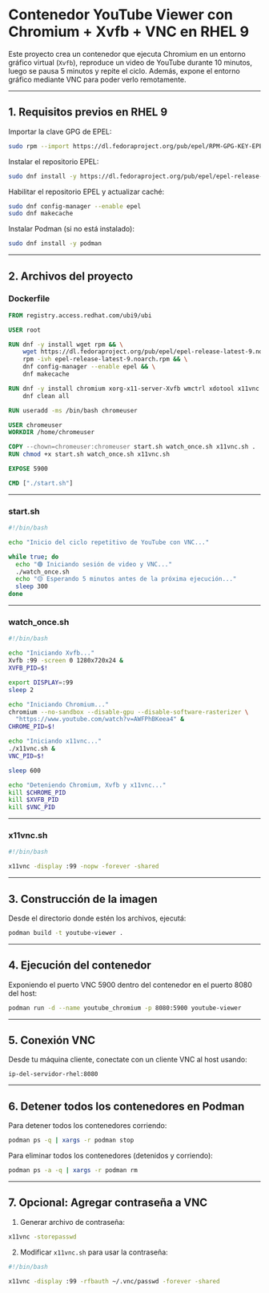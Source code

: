 
# Contenedor YouTube Viewer con Chromium + Xvfb + VNC en RHEL 9

Este proyecto crea un contenedor que ejecuta Chromium en un entorno gráfico virtual (`Xvfb`), reproduce un video de YouTube durante 10 minutos, luego se pausa 5 minutos y repite el ciclo. Además, expone el entorno gráfico mediante VNC para poder verlo remotamente.

---

## 1. Requisitos previos en RHEL 9

Importar la clave GPG de EPEL:

```bash
sudo rpm --import https://dl.fedoraproject.org/pub/epel/RPM-GPG-KEY-EPEL-9
```

Instalar el repositorio EPEL:

```bash
sudo dnf install -y https://dl.fedoraproject.org/pub/epel/epel-release-latest-9.noarch.rpm
```

Habilitar el repositorio EPEL y actualizar caché:

```bash
sudo dnf config-manager --enable epel
sudo dnf makecache
```

Instalar Podman (si no está instalado):

```bash
sudo dnf install -y podman
```

---

## 2. Archivos del proyecto

### Dockerfile

```Dockerfile
FROM registry.access.redhat.com/ubi9/ubi

USER root

RUN dnf -y install wget rpm && \
    wget https://dl.fedoraproject.org/pub/epel/epel-release-latest-9.noarch.rpm && \
    rpm -ivh epel-release-latest-9.noarch.rpm && \
    dnf config-manager --enable epel && \
    dnf makecache

RUN dnf -y install chromium xorg-x11-server-Xvfb wmctrl xdotool x11vnc tigervnc-server && \
    dnf clean all

RUN useradd -ms /bin/bash chromeuser

USER chromeuser
WORKDIR /home/chromeuser

COPY --chown=chromeuser:chromeuser start.sh watch_once.sh x11vnc.sh .
RUN chmod +x start.sh watch_once.sh x11vnc.sh

EXPOSE 5900

CMD ["./start.sh"]
```

---

### start.sh

```bash
#!/bin/bash

echo "Inicio del ciclo repetitivo de YouTube con VNC..."

while true; do
  echo "🟢 Iniciando sesión de video y VNC..."
  ./watch_once.sh
  echo "🟡 Esperando 5 minutos antes de la próxima ejecución..."
  sleep 300
done
```

---

### watch_once.sh

```bash
#!/bin/bash

echo "Iniciando Xvfb..."
Xvfb :99 -screen 0 1280x720x24 &
XVFB_PID=$!

export DISPLAY=:99
sleep 2

echo "Iniciando Chromium..."
chromium --no-sandbox --disable-gpu --disable-software-rasterizer \
  "https://www.youtube.com/watch?v=AWFPhBKeea4" &
CHROME_PID=$!

echo "Iniciando x11vnc..."
./x11vnc.sh & 
VNC_PID=$!

sleep 600

echo "Deteniendo Chromium, Xvfb y x11vnc..."
kill $CHROME_PID
kill $XVFB_PID
kill $VNC_PID
```

---

### x11vnc.sh

```bash
#!/bin/bash

x11vnc -display :99 -nopw -forever -shared
```

---

## 3. Construcción de la imagen

Desde el directorio donde estén los archivos, ejecutá:

```bash
podman build -t youtube-viewer .
```

---

## 4. Ejecución del contenedor

Exponiendo el puerto VNC 5900 dentro del contenedor en el puerto 8080 del host:

```bash
podman run -d --name youtube_chromium -p 8080:5900 youtube-viewer
```

---

## 5. Conexión VNC

Desde tu máquina cliente, conectate con un cliente VNC al host usando:

```
ip-del-servidor-rhel:8080
```

---

## 6. Detener todos los contenedores en Podman

Para detener todos los contenedores corriendo:

```bash
podman ps -q | xargs -r podman stop
```

Para eliminar todos los contenedores (detenidos y corriendo):

```bash
podman ps -a -q | xargs -r podman rm
```

---

## 7. Opcional: Agregar contraseña a VNC

1. Generar archivo de contraseña:

```bash
x11vnc -storepasswd
```

2. Modificar `x11vnc.sh` para usar la contraseña:

```bash
#!/bin/bash

x11vnc -display :99 -rfbauth ~/.vnc/passwd -forever -shared
```


